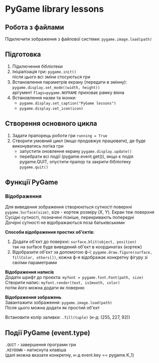 # PyGame library lessons

## Робота з файлами

Підключити зображення з файлової системи: `pygame.image.load(path)`

## Підготовка

1.  Підключення бібліотеки
2.  Ініціалізація гри: `pygame.init()`  
    після цього всі зміни стосуються гри
3.  Встановлення параметрів екрану (передати в змінну): `pygame.display.set_mode((width, height))`  
    аргумент `flags=pygame.NOFRAME` приховає рамку вікна
4.  Встановлення назви та іконки:
    - `pygame.display.set_caption("PyGame lessons")`
    - `pygame.display.set_icon(icon)`

## Створення основного цикла

1.  Задати прапорець роботи гри `running = True`
2.  Створити умовний цикл (якщо продовжує працювати), де буде виконуватись логіка гри
    - запустити оновлення екрану `pygame.display.update()`
    - перебрати всі події (pygame.event.get()), якщо є подія pygame.QUIT, опустити прапор та закрити бібліотеку `pygame.quit()`

## Функції PyGame

### Відображення

Для виведення зображення створюються сутності поверхні `pygame.Surface(size)`, size - кортеж розміру (X, Y). Екран теж поверхня  
Сусідні сутності, позначені пізніше, перекривають попередні  
Дочірні сутності не відображаються поза батьківськими

**Способи відображення простих об'єктів:**  
1. Додати об'єкт до поверхні: `surface.blit(object, position)`  
так на surface буде виведений об'єкт в координатах (кортеж)  
2. Відобразити об'єкт за допомогою ф-ї: `pygame.draw.figure(surface, fillColor, others[])`, кожна ф-я відображає конкретну фігуру зі своїми параметрами  

**Відображення написів**  
Додати шрифт до проєкта: `myfont = pygame.font.Font(path, size)`  
Створити напис: `myfont.render(text, isSmooth, color)`  
потім його можна додати як поверню

**Відображення зображень**  
Завантажити зображення: `pygame.image.load(path)`  
Після цього можна додати як простий об'єкт

Встановити колір заливки: `.fill(tuple)` (н-д: (255, 227, 92))

## Події PyGame (event.type)

`.QUIT` - завершення програми гри  
`.KEYDOWN` - натиснута клавіша  
(далі можна вказати конкретну, н-д event.key == pygame.K_1)
